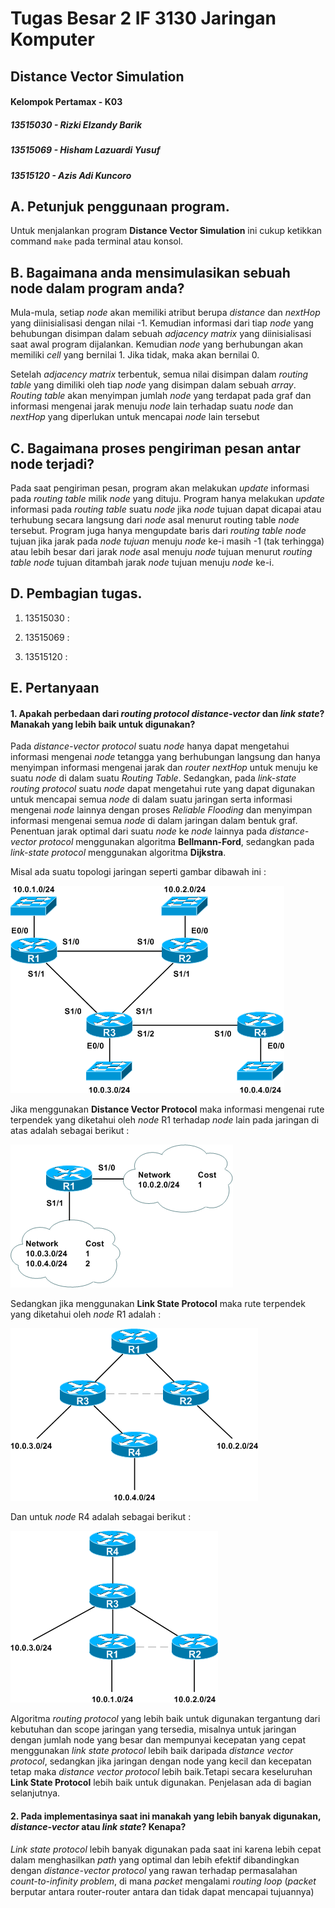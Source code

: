 # Tugas Besar 2 IF 3130 Jaringan Komputer
## Distance Vector Simulation
#### Kelompok Pertamax - K03
##### 13515030 - Rizki Elzandy Barik
##### 13515069 - Hisham Lazuardi Yusuf
##### 13515120 - Azis Adi Kuncoro
##

## A. Petunjuk penggunaan program.

Untuk menjalankan program **Distance Vector Simulation** ini cukup ketikkan command `make` pada terminal atau konsol.

## B. Bagaimana anda mensimulasikan sebuah node dalam program anda?
Mula-mula, setiap *node* akan memiliki atribut berupa *distance* dan *nextHop* yang diinisialisasi dengan nilai -1. Kemudian informasi dari tiap *node* yang behubungan disimpan dalam sebuah *adjacency matrix* yang diinisialisasi saat awal program dijalankan. Kemudian *node* yang berhubungan akan memiliki *cell* yang bernilai 1. Jika tidak, maka akan bernilai 0.

Setelah *adjacency matrix* terbentuk, semua nilai disimpan dalam *routing table* yang dimiliki oleh tiap *node* yang disimpan dalam sebuah *array*. *Routing table* akan menyimpan jumlah *node* yang terdapat pada graf dan informasi mengenai jarak	menuju *node* lain terhadap suatu *node* dan *nextHop* yang diperlukan untuk mencapai *node* lain tersebut

## C. Bagaimana proses pengiriman pesan antar node terjadi?
Pada saat pengiriman pesan, program akan melakukan *update* informasi pada *routing table* milik *node* yang dituju. Program hanya melakukan *update* informasi pada *routing table* suatu *node* jika *node* tujuan dapat dicapai atau terhubung secara langsung dari *node* asal menurut routing table *node* tersebut. Program juga hanya mengupdate baris dari *routing table node* tujuan jika jarak pada *node tujuan* menuju *node* ke-i masih -1 (tak terhingga) atau lebih besar dari jarak *node* asal menuju *node* tujuan menurut *routing table node* tujuan ditambah jarak *node* tujuan menuju *node* ke-i.

## D. Pembagian tugas.

1. 13515030 :

2. 13515069 :

3. 13515120 :

## E. Pertanyaan
#### 1. Apakah perbedaan dari *routing protocol distance-vector* dan *link state*? Manakah yang lebih baik untuk digunakan?
Pada *distance-vector protocol* suatu *node* hanya dapat mengetahui informasi mengenai *node* tetangga yang berhubungan langsung dan hanya menyimpan informasi mengenai jarak dan *router nextHop* untuk menuju ke suatu *node* di dalam suatu *Routing Table*. Sedangkan, pada *link-state routing protocol* suatu *node* dapat mengetahui rute yang dapat digunakan untuk mencapai semua *node* di dalam suatu jaringan serta informasi mengenai *node* lainnya dengan proses *Reliable Flooding* dan menyimpan informasi mengenai semua *node* di dalam jaringan dalam bentuk graf. Penentuan jarak optimal dari suatu *node* ke *node* lainnya pada *distance-vector protocol* menggunakan algoritma **Bellmann-Ford**, sedangkan pada *link-state protocol* menggunakan algoritma **Dijkstra**.

Misal ada suatu topologi jaringan seperti gambar dibawah ini :

![Topologi Jaringan](img/topologi-jaringan.png)

Jika menggunakan **Distance Vector Protocol** maka informasi mengenai rute terpendek yang diketahui oleh *node* R1 terhadap *node* lain pada jaringan di atas adalah sebagai berikut :

![Distance Vector Protocol](img/distancevector.png)

Sedangkan jika menggunakan **Link State Protocol** maka rute terpendek yang diketahui oleh *node* R1 adalah :

![Link State R1](img/linkstate-2.png)

Dan untuk *node* R4 adalah sebagai berikut :

![Link State R4](img/linkstate-1.png)


Algoritma *routing protocol* yang lebih baik untuk digunakan tergantung dari kebutuhan dan scope jaringan yang tersedia, misalnya untuk jaringan dengan jumlah node yang besar dan mempunyai kecepatan yang cepat menggunakan *link state protocol* lebih baik daripada *distance vector protocol*, sedangkan jika jaringan dengan node yang kecil dan kecepatan tetap maka *distance vector protocol* lebih baik.Tetapi secara keseluruhan **Link State Protocol** lebih baik untuk digunakan. Penjelasan ada di bagian selanjutnya.

#### 2. Pada implementasinya saat ini manakah yang lebih banyak digunakan, *distance-vector* atau *link state*? Kenapa?
*Link state protocol* lebih banyak digunakan pada saat ini karena lebih cepat dalam menghasilkan *path* yang optimal dan lebih efektif dibandingkan dengan *distance-vector protocol* yang rawan terhadap permasalahan *count-to-infinity problem*, di mana *packet* mengalami *routing loop* (*packet* berputar antara router-router antara dan tidak dapat mencapai tujuannya)
